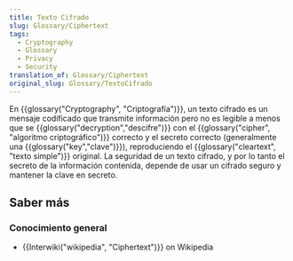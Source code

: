 ```yaml
---
title: Texto Cifrado
slug: Glossary/Ciphertext
tags:
  - Cryptography
  - Glossary
  - Privacy
  - Security
translation_of: Glossary/Ciphertext
original_slug: Glossary/TextoCifrado
---
```


En {{glossary("Cryptography", "Criptografía")}}, un texto cifrado es un mensaje codificado que transmite información pero no es legible a menos que se {{glossary("decryption","descifre")}} con el {{glossary("cipher", "algoritmo criptográfico")}} correcto y el secreto correcto (generalmente una {{glossary("key","clave")}}), reproduciendo el {{glossary("cleartext", "texto simple")}} original. La seguridad de un texto cifrado, y por lo tanto el secreto de la información contenida, depende de usar un cifrado seguro y mantener la clave en secreto.

## Saber más

### Conocimiento general

- {{Interwiki("wikipedia", "Ciphertext")}} on Wikipedia
